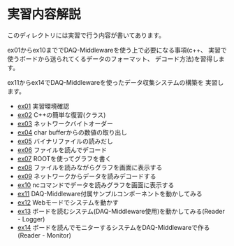 実習内容解説
============

このディレクトリには実習で行う内容が書いてあります。

ex01からex10まででDAQ-Middlewareを使う上で必要になる事項(c++、
実習で使うボードから送られてくるデータのフォーマット、
デコード方法)を習得します。

ex11からex14でDAQ-Middlewareを使ったデータ収集システムの構築を
実習します。

- [ex01](ex01/) 実習環境確認
- [ex02](ex02/) C++の簡単な復習(クラス)
- [ex03](ex03/) ネットワークバイトオーダー
- [ex04](ex04/) char bufferからの数値の取り出し
- [ex05](ex05/) バイナリファイルの読みだし
- [ex06](ex06/) ファイルを読んでデコード
- [ex07](ex07/) ROOTを使ってグラフを書く
- [ex08](ex08/) ファイルを読みながらグラフを画面に表示する
- [ex09](ex09/) ネットワークからデータを読みデコードする
- [ex10](ex10/) ncコマンドでデータを読みグラフを画面に表示する
- [ex11](ex11/) DAQ-Middleware付属サンプルコンポーネントを動かしてみる
- [ex12](ex12/) Webモードでシステムを動かす
- [ex13](ex13/) ボードを読むシステム(DAQ-Middleware使用)を動かしてみる(Reader - Logger)
- [ex14](ex14/) ボードを読んでモニターするシステムをDAQ-Middlewareで作る(Reader - Monitor)
